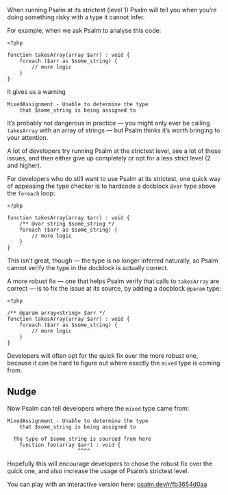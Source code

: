 <!--
	title: Making mixed issues easier to diagnose
	date: 2021-03-29 09:30:00
  author: Matt Brown
  author_link: https://twitter.com/mattbrowndev
-->

When running Psalm at its strictest (level 1) Psalm will tell you when you’re doing something risky with a type it cannot infer.

For example, when we ask Psalm to analyse this code:
 
```
<?php

function takesArray(array $arr) : void {
    foreach ($arr as $some_string) {
	    // more logic
    }
}
```

It gives us a warning

```
MixedAssignment - Unable to determine the type
    that $some_string is being assigned to
```

It’s probably not dangerous in practice — you might only ever be calling `takesArray` with an array of strings — but Psalm thinks it’s worth bringing to your attention.

A lot of developers try running Psalm at the strictest level, see a lot of these issues, and then either give up completely or opt for a less strict level (2 and higher).

For developers who do still want to use Psalm at its strictest, one quick way of appeasing the type checker is to hardcode a docblock `@var` type  above the `foreach` loop:

```
<?php

function takesArray(array $arr) : void {
    /** @var string $some_string */
    foreach ($arr as $some_string) {
	    // more logic
    }
}
```

This isn’t great, though — the type is no longer inferred naturally, so Psalm cannot verify the type in the docblock is actually correct.

A more robust fix — one that helps Psalm verify that calls to `takesArray` are correct — is to fix the issue at its source, by adding a docblock `@param` type:

```
<?php

/** @param array<string> $arr */
function takesArray(array $arr) : void {
    foreach ($arr as $some_string) {
	    // more logic
    }
}
```

Developers will often opt for the quick fix over the more robust one, because it can be hard to figure out where exactly the `mixed` type is coming from.

## Nudge

Now Psalm can tell developers where the `mixed` type came from:

```
MixedAssignment - Unable to determine the type
    that $some_string is being assigned to

  The type of $some_string is sourced from here
    function foo(array $arr) : void {
                       ^^^^
```

Hopefully this will encourage developers to chose the robust fix over the quick one, and also increase the usage of Psalm’s strictest level.

You can play with an interactive version here: [psalm.dev/r/fb3654d0aa](https://psalm.dev/r/fb3654d0aa)
